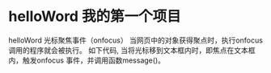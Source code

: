 # helloWord 我的第一个项目
helloWord
光标聚焦事件（onfocus）
当网页中的对象获得聚点时，执行onfocus调用的程序就会被执行。
如下代码, 当将光标移到文本框内时，即焦点在文本框内，触发onfocus 事件，并调用函数message()。
